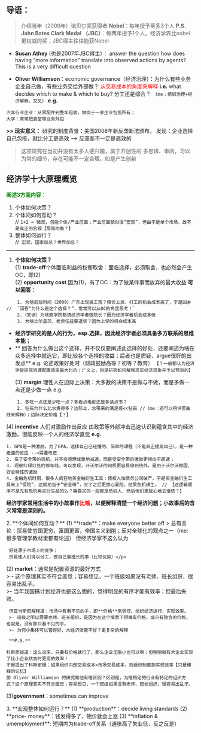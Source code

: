 ## 导语：
> 介绍当年（2009年）诺贝尔奖获得者
**Nobel**：每年授予至多3个人
**P.S. John Bates Clark Medal （JBC）**：每两年授予1个人，经济学界比nobel更权威的奖；JBC得主往往能获Nobel

- **Susan Athey** (也是2007年JBC得主）： answer the question how does having “more information” translate into observed actions by agents? This is a very difficult question

- **Oliver Williamson**：economic governance（经济治理）：为什么有些业务企业自己做，有些业务交给外部做？
<font color = red>从交易成本的角度来解释</font>
**i.e.** what decides which to make & which to buy?    分工还是综合？    ` (me：组织治理+经济解释，交叉）`
**e.g.** 
```
汽车行业企业：从零配件到整车组装，倾向于一家企业包揽所有；
大学：常常把食堂等业务外包
```
**>> 现实意义：**
研究的制度背景：美国2008年新反垄断法颁布。
发现：企业选择自己包揽，就比分工更高效
--> 反垄断不一定是高效的
> 这项研究在当初并没有太多人感兴趣，属于开创性的
多思辨、审问，习以为常的细节，存在可能不一定合理，如是产生创新

</p>
</p>

## 经济学十大原理概览
<font color = green>**阐述3方面内容**：</font>
1. 个体如何决策？
2. 个体间如何互动？        
// `1+2 = 微观，包括个体/产业层面；产业层面貌似很“宏观”，但由于是单个市场，故不是真正的宏观【局部均衡？】`
3. 整体如何运行？           
//` 宏观，国家加总？世界加总？`

-----------------------------------
1. **个体如何决策？**    
(1) **trade-off**个体面临利益的权衡取舍：面临选择，必须取舍，也必然会产生OC，即(2)   
(2) **opportunity cost** 因为(1)，有了OC：为了做某件事而放弃的最大收益
**可以回答：**
```
    1. 为啥前段时间（2009）广东出现民工荒？粮价上涨，打工的机会成本高了，于是回乡 //  `回答“为什么是这个选择？”，常常可以从OC的角度思考！`
    2.（笑话）为啥商学院都清经济学者做院长？因为经济学者机会成本低
    3. 为啥比尔盖茨、老虎伍兹要退学？因为上学的机会成本高
```
 - **经济学研究的是人的行为，esp.选择，因此经济学者必须具备多方联系的思维本能；**
 - ** 回答为什么做出这个选择，并不仅仅要阐述此选择的好处，还要阐述为啥在众多选择中就选它，即比较各个选择的收益；后者也是质疑、argue很好的出发点**
    e.g. 论述政策好处时（财政鼓励高等？初等？教育）
`【？一般都认为经济学是研究资源配置效率最大化的；广义上，则是研究如何解释现实经济现象并予以预测的】`</p>
(3) **margin** 理性人在边际上决策：大多数的决策不是做与不做，而是多做一点还是少做一点
    e.g. 
```
    1. 多吃一点还是少吃一点？多看点电影还是多读点书？
    2. 钻石为什么比水贵得多？边际上，水带来的满足感<<钻石 //（me：还可以用供需曲线来解释）；边际决定价格【？】
```
(4) **incentive** 人们对激励作出反应
     由政策等外部冲击迅速认识到蕴含其中的经济激励，很能反映一个人的经济学直觉
     **e.g.** 
```
1. GPA是一种激励，为了GPA，选择自己已经懂的、简单的课程（不能真正提高自己），是一种扭曲的反应 -->需要改进
2. 系了安全带的司机，并不会顺理成章地减速，而是受安全带的激励更倾向于超速；
3. 观察红绿灯处的停车线，可以发现，开沃尔沃的司机更容易停到线外，是由于沃尔沃稳固、安全特性的激励
4. 金融危机时期，很多人疯狂地买金融衍生工具：债权人怕债务公司破产，于是买金融衍生工具来上“保险”，这就相当于“安全带”，买了之后更放心冒险，结果危机横生。 // 【这逻辑顺序不是先有危机再买衍生品的么？需要买的一般都是债权人，然后他们更放心地去借债？】
```
**经济学家常用生活中的小故事作<font color= red>比喻</font>，以便解释清楚一个经济问题；小故事后的含义常常是深刻的。**
</p>
</p>
2. **个体间如何互动？**        
(1) **trade**：make everyone better off   
     > 总有言论：贸易使穷国更穷，富国更富，帝国主义剥削；反对全球化的观点之一（me: 很多管理学教材里都有论述）
     但经济学家不这么认为
     
     好处源于市场上的竞争；
     贸易使人们得以分工，做自己最擅长的事（比较优势）</p>
(2) **market**：通常是配置资源的最好方式   
    > - 这个原理其实不符合直觉；容易想见，一个班级如果没有老师、班长组织，很容易出乱子。    
    >- 当年我国搞计划经济也是这么想的，觉得明显的有序才能有效率；但最后失败。
     
     但亚当斯密解释道：市场中有看不见的手，即**价格**来调控、组织经济运行，实现效率。
     >- 班级之所以需要老师、班长组织，是因为在这个情景下很难有价格，或只有隐含的价格，也就是，没有那只看不见的手。      
     >- 为何小集体可以管得好，大经济体管不好？更复杂的解释
     
     **P.S.**
```
科斯质疑道：这么说来，只要有价格就行了，那么企业无限小也可以啊；但明明就有大企业实现了比小企业状态时更高的效率！
于是提出了科斯定理：如果组织内部交易成本<市场交易成本，则组织制度能实现效率【只是模糊的记忆】
那 Oliver Williamson 的研究和他有啥区别？区别是，为啥特定的行业有特定的组织方式？这个原理其实不符合直觉；容易想见，一个班级如果没有老师、班长组织，很容易出乱子。
```
(3)**government**：sometimes can improve    
</p>     
3. **宏观整体如何运行？**       
(1) **production**：decide living standards    
(2) **price- money**：钱发得多了，物价就会上涨    
(3) **inflation & umemployment**: 短期内为trade-off关系（通胀高了失业低，反之反是）


